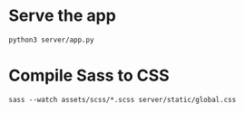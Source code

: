 # Serve the app
`python3 server/app.py` 

# Compile Sass to CSS
`sass --watch assets/scss/*.scss server/static/global.css`